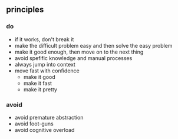 ## principles

### do

- if it works, don't break it
- make the difficult problem easy and then solve the easy problem
- make it good enough, then move on to the next thing
- avoid spefific knowledge and manual processes
- always jump into context
- move fast with confidence
  - make it good
  - make it fast 
  - make it pretty

### avoid

- avoid premature abstraction
- avoid foot-guns
- avoid cognitive overload

